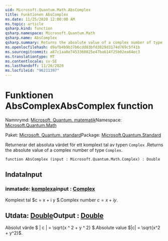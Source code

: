 ```yaml
---
uid: Microsoft.Quantum.Math.AbsComplex
title: Funktionen AbsComplex
ms.date: 11/25/2020 12:00:00 AM
ms.topic: article
qsharp.kind: function
qsharp.namespace: Microsoft.Quantum.Math
qsharp.name: AbsComplex
qsharp.summary: Returns the absolute value of a complex number of type `Complex`.
ms.openlocfilehash: d9afb4b9b37b6cdd83bfd3829d3174d769c5f41b
ms.sourcegitcommit: a87c1aa8e7453360025e47ba614f25b02ea84ec3
ms.translationtype: MT
ms.contentlocale: sv-SE
ms.lasthandoff: 11/26/2020
ms.locfileid: "96211397"
---
```

# <a name="abscomplex-function"></a><span data-ttu-id="d660b-102">Funktionen AbsComplex</span><span class="sxs-lookup"><span data-stu-id="d660b-102">AbsComplex function</span></span>

<span data-ttu-id="d660b-103">Namnrymd: [Microsoft. Quantum. matematik](xref:Microsoft.Quantum.Math)</span><span class="sxs-lookup"><span data-stu-id="d660b-103">Namespace: [Microsoft.Quantum.Math](xref:Microsoft.Quantum.Math)</span></span>

<span data-ttu-id="d660b-104">Paket: [Microsoft. Quantum. standard](https://nuget.org/packages/Microsoft.Quantum.Standard)</span><span class="sxs-lookup"><span data-stu-id="d660b-104">Package: [Microsoft.Quantum.Standard](https://nuget.org/packages/Microsoft.Quantum.Standard)</span></span>


<span data-ttu-id="d660b-105">Returnerar det absoluta värdet för ett komplext tal av typen `Complex` .</span><span class="sxs-lookup"><span data-stu-id="d660b-105">Returns the absolute value of a complex number of type `Complex`.</span></span>

```qsharp
function AbsComplex (input : Microsoft.Quantum.Math.Complex) : Double
```


## <a name="input"></a><span data-ttu-id="d660b-106">Indata</span><span class="sxs-lookup"><span data-stu-id="d660b-106">Input</span></span>

### <a name="input--complex"></a><span data-ttu-id="d660b-107">inmatade: [komplexa](xref:Microsoft.Quantum.Math.Complex)</span><span class="sxs-lookup"><span data-stu-id="d660b-107">input : [Complex](xref:Microsoft.Quantum.Math.Complex)</span></span>

<span data-ttu-id="d660b-108">Komplext tal $c = x + i y $.</span><span class="sxs-lookup"><span data-stu-id="d660b-108">Complex number $c = x + i y$.</span></span>



## <a name="output--double"></a><span data-ttu-id="d660b-109">Utdata: [Double](xref:microsoft.quantum.lang-ref.double)</span><span class="sxs-lookup"><span data-stu-id="d660b-109">Output : [Double](xref:microsoft.quantum.lang-ref.double)</span></span>

<span data-ttu-id="d660b-110">Absolut värde $ | c | = \sqrt{x ^ 2 + y ^ 2} $.</span><span class="sxs-lookup"><span data-stu-id="d660b-110">Absolute value $|c| = \sqrt{x^2 + y^2}$.</span></span>